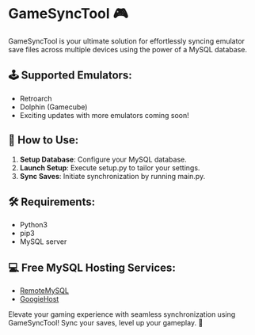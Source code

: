 # GameSyncTool 🎮

GameSyncTool is your ultimate solution for effortlessly syncing emulator save files across multiple devices using the power of a MySQL database.

## 🕹️ Supported Emulators:
* Retroarch
* Dolphin (Gamecube)
* Exciting updates with more emulators coming soon!

## 🚀 How to Use:
1. **Setup Database**: Configure your MySQL database.
2. **Launch Setup**: Execute setup.py to tailor your settings.
3. **Sync Saves**: Initiate synchronization by running main.py.

## 🛠️ Requirements:
* Python3
* pip3
* MySQL server

## 💻 Free MySQL Hosting Services:
* [RemoteMySQL](https://remotemysql.com/)
* [GoogieHost](https://googiehost.com/)

Elevate your gaming experience with seamless synchronization using GameSyncTool! Sync your saves, level up your gameplay. 🌟
